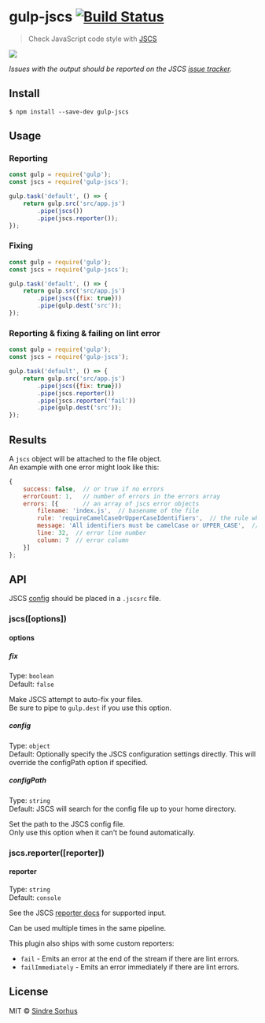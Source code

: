 # gulp-jscs [![Build Status](https://travis-ci.org/jscs-dev/gulp-jscs.svg?branch=master)](https://travis-ci.org/jscs-dev/gulp-jscs)

> Check JavaScript code style with [JSCS](http://jscs.info)

![](screenshot.png)

*Issues with the output should be reported on the JSCS [issue tracker](https://github.com/jscs-dev/node-jscs/issues).*


## Install

```
$ npm install --save-dev gulp-jscs
```


## Usage

### Reporting

```js
const gulp = require('gulp');
const jscs = require('gulp-jscs');

gulp.task('default', () => {
	return gulp.src('src/app.js')
		.pipe(jscs())
		.pipe(jscs.reporter());
});
```

### Fixing

```js
const gulp = require('gulp');
const jscs = require('gulp-jscs');

gulp.task('default', () => {
	return gulp.src('src/app.js')
		.pipe(jscs({fix: true}))
		.pipe(gulp.dest('src'));
});
```

### Reporting & fixing & failing on lint error

```js
const gulp = require('gulp');
const jscs = require('gulp-jscs');

gulp.task('default', () => {
	return gulp.src('src/app.js')
		.pipe(jscs({fix: true}))
		.pipe(jscs.reporter())
		.pipe(jscs.reporter('fail'))
		.pipe(gulp.dest('src'));
});
```


## Results

A `jscs` object will be attached to the file object.  
An example with one error might look like this:

```js
{
	success: false,  // or true if no errors
	errorCount: 1,   // number of errors in the errors array
	errors: [{       // an array of jscs error objects
		filename: 'index.js',  // basename of the file
		rule: 'requireCamelCaseOrUpperCaseIdentifiers',  // the rule which triggered the error
		message: 'All identifiers must be camelCase or UPPER_CASE',  // error message
		line: 32,  // error line number
		column: 7  // error column
	}]
};
```


## API

JSCS [config](http://jscs.info/overview.html#options) should be placed in a `.jscsrc` file.

### jscs([options])

#### options

##### fix

Type: `boolean`  
Default: `false`

Make JSCS attempt to auto-fix your files.  
Be sure to pipe to `gulp.dest` if you use this option.

##### config

Type: `object`  
Default: Optionally specify the JSCS configuration settings directly.
This will override the configPath option if specified.

##### configPath

Type: `string`  
Default: JSCS will search for the config file up to your home directory.

Set the path to the JSCS config file.  
Only use this option when it can't be found automatically.

### jscs.reporter([reporter])

#### reporter

Type: `string`  
Default: `console`

See the JSCS [reporter docs](http://jscs.info/overview#-reporter-r) for supported input.

Can be used multiple times in the same pipeline.

This plugin also ships with some custom reporters:

- `fail` - Emits an error at the end of the stream if there are lint errors.
- `failImmediately` - Emits an error immediately if there are lint errors.


## License

MIT © [Sindre Sorhus](http://sindresorhus.com)

